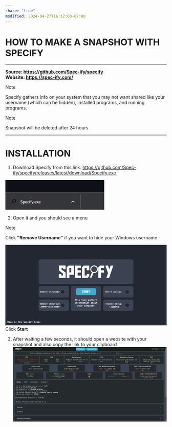 ```yaml
---
share: "true"
modified: 2024-04-27T16:12:00-07:00
---
```


# HOW TO MAKE A SNAPSHOT WITH SPECIFY

***
**Source: https://github.com/Spec-ify/specify**  
**Website: https://spec-ify.com/**

> [!NOTE]  
> Specify gathers info on your system that you may not want shared like your username (which can be hidden), installed programs, and running programs.

> [!NOTE]  
> Snapshot will be deleted after 24 hours

***

# INSTALLATION

1. Download Specify from this link: https://github.com/Spec-ify/specify/releases/latest/download/Specify.exe

![Image](attachments/pasted-image-20230429094948.png)  
  
2. Open it and you should see a menu

> [!NOTE]  
> Click **"Remove Username"** if you want to hide your Windows username

![Pasted image 20230429095013](attachments/pasted-image-20230429095013.png)  
Click **Start**  
  
3. After waiting a few seconds, it should open a website with your snapshot and also copy the link to your clipboard  
![Pasted image 20230429095259](attachments/pasted-image-20230429095259.png)
